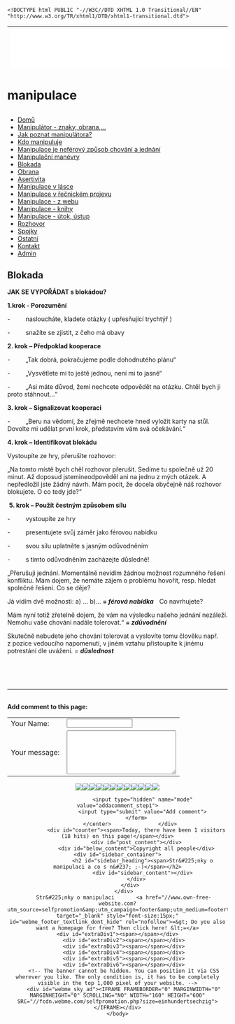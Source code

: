 
    <!DOCTYPE html PUBLIC "-//W3C//DTD XHTML 1.0 Transitional//EN" "http://www.w3.org/TR/xhtml1/DTD/xhtml1-transitional.dtd">
<html xmlns="http://www.w3.org/1999/xhtml" xml:lang="en" lang="en">
	<head>
        <!-- The banner cannot be hidden. You can position it via CSS wherever you like. The only condition is, it has to be completely visible in the top 1,000 pixel of your website. -->
        <style type="text/css">
            <!--
                #webme_sky_ad {
                    position: absolute;
                    right: 5px;
                    top: 0px;
                    z-index: 1000000000000000000; 
                }
                #webme_footer_textlink_dont_hide {
z-index: 10000;
color: white;
background-color: black;
}            //-->
        </style>    
		<meta http-equiv="Content-Type" content="text/html; charset=iso-8859-15" />
		        <script type="text/javascript">
        var dateTimeOffset = new Date().getTimezoneOffset();
        
        (function () {
            var onload = function () {
                var elementArray = [];
                
                if (document.getElementsByClassName) {
                    elementArray = document.getElementsByClassName("localtime");
                } else {
                    var re = new RegExp('(^| )localtime( |$)');
                    var els = document.getElementsByTagName("*");
                    for (var i=0,j=els.length; i<j; i++) {
                        if (re.test(els[i].className))
                            elementArray.push(els[i]);
                    }
                }
                
                for (var i = 0; i < elementArray.length; i++) {    
                    var timeLocal = new Date(parseInt(elementArray[i].getAttribute("data-timestamp")));
                    var hour = timeLocal.getHours();
                    var ap = "am";
                    if (hour > 11) {
                        ap = "pm";
                    }
                    else if (hour > 12) {
                        hour = hour - 12;
                    }
                    
                    var string = elementArray[i].getAttribute("data-template");
                    string = string.replace("[Y]", timeLocal.getFullYear());
                    string = string.replace("[m]", ('0' + (timeLocal.getMonth() + 1)).slice(-2));
                    string = string.replace("[d]", ('0' + timeLocal.getDate()).slice(-2));
                    string = string.replace("[H]", ('0' + timeLocal.getHours()).slice(-2));
                    string = string.replace("[g]", ('0' + hour).slice(-2));
                    string = string.replace("[i]", ('0' + timeLocal.getMinutes()).slice(-2));
                    string = string.replace("[s]", ('0' + timeLocal.getSeconds()).slice(-2));
                    string = string.replace("[a]", ap);
                    elementArray[i].childNodes[0].nodeValue = string;
                }
            };
            
            if (window.addEventListener)
                window.addEventListener("DOMContentLoaded", onload);
            else if (window.attachEvent)
                window.attachEvent("onload", onload);
        })();
        </script><link rel="canonical" href="https://manipulace.page.tl/Blokada.htm" />
<link href="https://wtheme.webme.com/img/main/ios_icons/apple-touch-icon.png" rel="apple-touch-icon" />
<link href="https://wtheme.webme.com/img/main/ios_icons/apple-touch-icon-76x76.png" rel="apple-touch-icon" sizes="76x76" />
<link href="https://wtheme.webme.com/img/main/ios_icons/apple-touch-icon-120x120.png" rel="apple-touch-icon" sizes="120x120" />
<link href="https://wtheme.webme.com/img/main/ios_icons/apple-touch-icon-152x152.png" rel="apple-touch-icon" sizes="152x152" />
<meta property="og:title" content="manipulace - Blokada" />
<meta property="og:image" content="https://theme.webme.com/designs/css-only/screen.jpg" />
<script type="text/javascript">
  var _gaq = _gaq || [];
  _gaq.push(['_setAccount', 'UA-48793753-2']);
  _gaq.push(['_setCustomVar',
      1,
      'package',
      'free',
      3
   ]);
_gaq.push(['_setCustomVar',
      2,
      'design',
      'css-only',
      3
   ]);
_gaq.push(['_setCustomVar',
      3,
      'module',
      'false',
      3
   ]);
_gaq.push(['_setCustomVar',
      4,
      'afa',
      'unchecked',
      3
   ]);
_gaq.push(['_setCustomVar',
      5,
      'll',
      '2M',
      3
   ]);

  _gaq.push (['_gat._anonymizeIp']);
  _gaq.push(['_setDomainName', 'page.tl']);  
  _gaq.push(['_setAllowLinker', true]);  
  _gaq.push(['_trackPageLoadTime']);
  _gaq.push(['_trackPageview']);
  (function() {
    var ga = document.createElement('script'); ga.type = 'text/javascript'; ga.async = true;
    ga.src = ('https:' == document.location.protocol ? 'https://ssl' : 'http://www') + '.google-analytics.com/ga.js';
    var s = document.getElementsByTagName('script')[0]; s.parentNode.insertBefore(ga, s);
  })();

</script>
		<title>manipulace - Blokada</title>
			</head>
	<body id="hpb_cssonly">
		                    <style type="text/css">
            #ad-eccb br {
                            display: none;
                    }
                    </style>
                    <table height="102" id="ad-eccb">
                        <tr>
                            <td height="102">
                                <IFRAME FRAMEBORDER="0" MARGINWIDTH="0" MARGINHEIGHT="0" SCROLLING="NO" WIDTH="728" HEIGHT="90" SRC="//fcdn.webme.com/selfpromotion.php?size=siebenhundertachtundzwanzig"></IFRAME>
                            </td>
                        </tr>
                    </table>
		<div id="container">
			<div id="header_container">
				<div id="pre_header"></div>
				<div class="header"><h1 id="header"><span>manipulace</span></h1></div>
				<div id="post_header"></div>
			</div>
			<div id="nav_container">
			<h2 id="nav_heading"><span><!-- <img src="https://thumb.ibb.co/h4dGxk/aum_design_thing_by_cellardoor13.jpg" alt="logo" /> --></span></h2>
				<ul id="nav">
<li class="nav_element" id="nav_Dom">
<a href="/Dom%26%23367%3B.htm" class="menu">Dom&#367;</a></li>
<li class="nav_element" id="nav_Manipultorznakyobrana">
<a href="/Manipul%E1tor-_-znaky%2C-obrana%2C-.--.--.-.htm" class="menu">Manipul&#225;tor - znaky, obrana,...</a></li>
<li class="nav_element" id="nav_Jakpoznatmanipultora">
<a href="/Jak-poznat-manipul%E1tora-f-.htm" class="menu">Jak poznat manipul&#225;tora?</a></li>
<li class="nav_element" id="nav_Kdomanipuluje">
<a href="/Kdo-manipuluje.htm" class="menu">Kdo manipuluje</a></li>
<li class="nav_element" id="nav_Manipulacejenefrovzpsobchovnajednn">
<a href="/Manipulace-je-nef-e2-rov%FD-zp%26%23367%3Bsob-chov%E1n%ED-a-jedn%E1n%ED.htm" class="menu">Manipulace je nef&#233;rov&#253; zp&#367;sob chov&#225;n&#237; a jedn&#225;n&#237;</a></li>
<li class="nav_element" id="nav_Manipulanmanvry">
<a href="/Manipula%26%23269%3Bn%ED-man-e2-vry.htm" class="menu">Manipula&#269;n&#237; man&#233;vry</a></li>
<li class="nav_element checked_menu" id="nav_Blokada">
<a href="/Blokada.htm" class="menu">Blokada</a></li>
<li class="nav_element" id="nav_Obrana">
<a href="/Obrana.htm" class="menu">Obrana</a></li>
<li class="nav_element" id="nav_Asertivita">
<a href="/Asertivita.htm" class="menu">Asertivita</a></li>
<li class="nav_element" id="nav_Manipulacevlsce">
<a href="/Manipulace-v-l%E1sce.htm" class="menu">Manipulace v l&#225;sce</a></li>
<li class="nav_element" id="nav_Manipulacevenickmprojevu">
<a href="/Manipulace-v-%26%23345%3Be%26%23269%3Bnick-e2-m-projevu.htm" class="menu">Manipulace v &#345;e&#269;nick&#233;m projevu</a></li>
<li class="nav_element" id="nav_Manipulacezwebu">
<a href="/Manipulace-_-z-webu.htm" class="menu">Manipulace - z webu</a></li>
<li class="nav_element" id="nav_Manipulaceknihy">
<a href="/Manipulace-_-knihy.htm" class="menu">Manipulace - knihy</a></li>
<li class="nav_element" id="nav_Manipulacetokstup">
<a href="/Manipulace-_-%FAtok%2C-%FAstup.htm" class="menu">Manipulace - &#250;tok, &#250;stup</a></li>
<li class="nav_element" id="nav_Rozhovor">
<a href="/Rozhovor.htm" class="menu">Rozhovor</a></li>
<li class="nav_element" id="nav_Spojky">
<a href="/Spojky.htm" class="menu">Spojky</a></li>
<li class="nav_element" id="nav_Ostatn">
<a href="/Ostatn%ED.htm" class="menu">Ostatn&#237;</a></li>
<li class="nav_element" id="nav_Kontakt">
<a href="/Kontakt.htm" class="menu">Kontakt</a></li>
<li class="nav_element" id="nav_Admin">
<a href="/Admin.htm" class="menu">Admin</a></li>
				</ul>
			</div>
			<div id="content_container">
				<div id="pre_content"></div>
				<div id="content">
					<h2 id="title"><span>Blokada</span></h2>
					<p><strong>JAK SE VYPO&#344;&Aacute;DAT s blok&aacute;dou?</strong></p>
<b>1.krok&nbsp;- Porozum&#283;n&iacute;</b>
<div class="wsw">
<p>-&nbsp;&nbsp;&nbsp;&nbsp;&nbsp;&nbsp;&nbsp;&nbsp; naslouch&aacute;te, kladete ot&aacute;zky ( up&#345;es&#328;uj&iacute;c&iacute; trycht&yacute;&#345; )</p>
<p>-&nbsp;&nbsp;&nbsp;&nbsp;&nbsp;&nbsp;&nbsp;&nbsp; sna&#382;&iacute;te se zjistit, z&nbsp;&#269;eho m&aacute; obavy</p>
<p><b>2. krok &ndash; P&#345;edpoklad kooperace</b></p>
<p>-&nbsp;&nbsp;&nbsp;&nbsp;&nbsp;&nbsp;&nbsp;&nbsp; &bdquo;Tak dobr&aacute;, pokra&#269;ujeme podle dohodnut&eacute;ho pl&aacute;nu&ldquo;</p>
<p>-&nbsp;&nbsp;&nbsp;&nbsp;&nbsp;&nbsp;&nbsp;&nbsp; &bdquo;Vysv&#283;tlete mi to je&scaron;t&#283; jednou, nen&iacute; mi to jasn&eacute;&ldquo;</p>
<p>-&nbsp;&nbsp;&nbsp;&nbsp;&nbsp;&nbsp;&nbsp;&nbsp; &bdquo;Asi m&aacute;te d&#367;vod, &#382;emi nechcete odpov&#283;d&#283;t na ot&aacute;zku. Cht&#283;l bych ji proto st&aacute;hnout&hellip;&ldquo;</p>
<p><b>3. krok &ndash; Signalizovat kooperaci</b></p>
<p>-&nbsp;&nbsp;&nbsp;&nbsp;&nbsp;&nbsp;&nbsp;&nbsp; &bdquo;Beru na v&#283;dom&iacute;, &#382;e z&#345;ejm&#283; nechcete hned vylo&#382;it karty na  st&#367;l. Dovolte mi ud&#283;lat prvn&iacute; krok, p&#345;edstav&iacute;m v&aacute;m sv&aacute; o&#269;ek&aacute;v&aacute;n&iacute;.&ldquo;</p>
<p><b>4. krok &ndash; Identifikovat blok&aacute;du</b></p>
<p>Vystoup&iacute;te ze hry, p&#345;eru&scaron;&iacute;te rozhovor:</p>
<p>&bdquo;Na tomto m&iacute;st&#283; bych ch&#283;l rozhovor p&#345;eru&scaron;it. Sed&iacute;me tu spole&#269;n&#283; u&#382; 20  minut. A&#382; doposud jstemineodpov&#283;d&#283;l ani na jednu z&nbsp;m&yacute;ch ot&aacute;zek. A  nep&#345;edlo&#382;il jste &#382;&aacute;dn&yacute; n&aacute;vrh. M&aacute;m pocit, &#382;e docela oby&#269;ejn&#283; n&aacute;&scaron; rozhovor  blokujete. O co tedy jde?&ldquo;</p>
<p>&nbsp;<b>5. krok &ndash; Pou&#382;&iacute;t &#269;estn&yacute;m zp&#367;sobem s&iacute;lu</b></p>
<p>-&nbsp;&nbsp;&nbsp;&nbsp;&nbsp;&nbsp;&nbsp;&nbsp; vystoup&iacute;te ze hry</p>
<p>-&nbsp;&nbsp;&nbsp;&nbsp;&nbsp;&nbsp;&nbsp;&nbsp; presentujete sv&#367;j z&aacute;m&#283;r jako f&eacute;rovou nab&iacute;dku</p>
<p>-&nbsp;&nbsp;&nbsp;&nbsp;&nbsp;&nbsp;&nbsp;&nbsp; svou s&iacute;lu uplatn&#283;te s&nbsp;jasn&yacute;m od&#367;vodn&#283;n&iacute;m</p>
<p>-&nbsp;&nbsp;&nbsp;&nbsp;&nbsp;&nbsp;&nbsp;&nbsp; s&nbsp;t&iacute;mto od&#367;vodn&#283;n&iacute;m zach&aacute;zejte d&#367;sledn&#283;!</p>
<p>&bdquo;P&#345;eru&scaron;uji jedn&aacute;n&iacute;. Moment&aacute;ln&#283; nevid&iacute;m &#382;&aacute;dnou mo&#382;nost rozumn&eacute;ho  &#345;e&scaron;en&iacute; konfliktu. M&aacute;m dojem, &#382;e nem&aacute;te z&aacute;jem o probl&eacute;mu hovo&#345;it, resp.  hledat spole&#269;n&eacute; &#345;e&scaron;en&iacute;. Co se d&#283;je?</p>
<p>J&aacute; vid&iacute;m dv&#283; mo&#382;nosti: a) &hellip; b)&hellip;&nbsp;<b>= <i>f&eacute;rov&aacute; nab&iacute;dka</i>&nbsp;&nbsp;&nbsp; </b>Co navrhujete?</p>
<p>M&aacute;m nyn&iacute; toti&#382; z&#345;eteln&#283; dojem, &#382;e v&aacute;m na v&yacute;sledku na&scaron;eho jedn&aacute;n&iacute; nez&aacute;le&#382;&iacute;. Nemohu va&scaron;e chov&aacute;n&iacute; nad&aacute;le tolerovat.&ldquo;&nbsp;<b>=&nbsp;<i>zd&#367;vodn&#283;n&iacute; </i></b></p>
<p>Skute&#269;n&#283; nebudete jeho chov&aacute;n&iacute; tolerovat a vyslov&iacute;te tomu &#269;lov&#283;ku  nap&#345;. z&nbsp;pozice vedouc&iacute;ho napomenut&iacute;, v&nbsp;jin&eacute;m vztahu p&#345;istoup&iacute;te k&nbsp;jin&eacute;mu  potrest&aacute;n&iacute; dle uv&aacute;&#382;en&iacute;. <i>= <b>d&#367;slednost</b></i></p>
</div><br /><br /><br /><hr>			<br><b>Add comment to this page:</b><br>
			<center>
				<form action="Blokada.htm#comment" method="POST">
					<table>
						<tr style="text-align:left;"><td>Your Name:</td><td><input value="" type="text" name="modulenter[name]" style="width: 150px; "></td></tr><tr style="text-align:left;"><td>Your message:</td><td><textarea id="kommentartext" name="modulenter[text]" rows="6" style="width: 250px;  height:100px;"></textarea></td></tr>
					</table>
					
<script type="text/javascript">
function insert_smilie (code) {
	document.getElementById('kommentartext').value += ' ' + code;
	document.getElementById('kommentartext').focus();
}
</script><a href="#" class="InsertSmilie" onclick="insert_smilie(';)'); blur(this); return false;"><img src="//theme.webme.com/smiles/wink.gif" border="0" /></a><a href="#" class="InsertSmilie" onclick="insert_smilie(':)'); blur(this); return false;"><img src="//theme.webme.com/smiles/smiley.gif" border="0" /></a><a href="#" class="InsertSmilie" onclick="insert_smilie(':D'); blur(this); return false;"><img src="//theme.webme.com/smiles/cheesy.gif" border="0" /></a><a href="#" class="InsertSmilie" onclick="insert_smilie('>:('); blur(this); return false;"><img src="//theme.webme.com/smiles/angry.gif" border="0" /></a><a href="#" class="InsertSmilie" onclick="insert_smilie(':('); blur(this); return false;"><img src="//theme.webme.com/smiles/sad.gif" border="0" /></a><a href="#" class="InsertSmilie" onclick="insert_smilie(':o'); blur(this); return false;"><img src="//theme.webme.com/smiles/shocked.gif" border="0" /></a><a href="#" class="InsertSmilie" onclick="insert_smilie('8)'); blur(this); return false;"><img src="//theme.webme.com/smiles/cool.gif" border="0" /></a><a href="#" class="InsertSmilie" onclick="insert_smilie('???'); blur(this); return false;"><img src="//theme.webme.com/smiles/huh.gif" border="0" /></a><a href="#" class="InsertSmilie" onclick="insert_smilie(';-)'); blur(this); return false;"><img src="//theme.webme.com/smiles/rolleyes.gif" border="0" /></a><a href="#" class="InsertSmilie" onclick="insert_smilie(':P'); blur(this); return false;"><img src="//theme.webme.com/smiles/tongue.gif" border="0" /></a><a href="#" class="InsertSmilie" onclick="insert_smilie(':-\'); blur(this); return false;"><img src="//theme.webme.com/smiles/undecided.gif" border="0" /></a><a href="#" class="InsertSmilie" onclick="insert_smilie(':\'('); blur(this); return false;"><img src="//theme.webme.com/smiles/cry.gif" border="0" /></a><br />
					<input type="hidden" name="mode" value="addacomment_step1">
					<input type="submit" value="Add comment">
				</form>
			</center>				</div>
				<div id="counter"><span>Today, there have been 1 visitors (18 hits) on this page!</span></div>
				<div id="post_content"></div>
				<div id="below_content">Copyright all people</div>				<div id="sidebar_container">
					<h2 id="sidebar_heading"><span>Str&#225;nky o manipulaci a co s n&#237; ;-)</span></h2>
					<div id="sidebar_content"></div>
				</div>
			</div>
		</div>
		Str&#225;nky o manipulaci		<a href="//www.own-free-website.com?utm_source=selfpromotion&amp;utm_campaign=footer&amp;utm_medium=footertextlink" target="_blank" style="font-size:15px;" id="webme_footer_textlink_dont_hide" rel="nofollow">=&gt; Do you also want a homepage for free? Then click here! &lt;=</a>						<div id="extraDiv1"><span></span></div>
		<div id="extraDiv2"><span></span></div>
		<div id="extraDiv3"><span></span></div>
		<div id="extraDiv4"><span></span></div>
		<div id="extraDiv5"><span></span></div>
		<div id="extraDiv6"><span></span></div>
        <!-- The banner cannot be hidden. You can position it via CSS wherever you like. The only condition is, it has to be completely visible in the top 1,000 pixel of your website. -->
        <div id="webme_sky_ad"><IFRAME FRAMEBORDER="0" MARGINWIDTH="0" MARGINHEIGHT="0" SCROLLING="NO" WIDTH="160" HEIGHT="600" SRC="//fcdn.webme.com/selfpromotion.php?size=einhundertsechzig"></IFRAME></div>
	</body>
</html>
